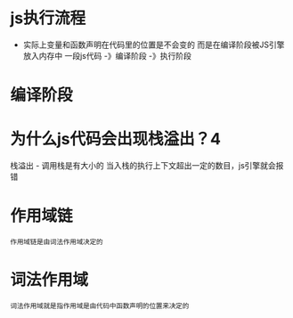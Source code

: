 # js执行流程
- 实际上变量和函数声明在代码里的位置是不会变的 而是在编译阶段被JS引擎放入内存中
    一段js代码 -》编译阶段 -》执行阶段

# 编译阶段



# 为什么js代码会出现栈溢出？4
栈溢出
    - 调用栈是有大小的 当入栈的执行上下文超出一定的数目，js引擎就会报错   


# 作用域链

    作用域链是由词法作用域决定的 


# 词法作用域
    词法作用域就是指作用域是由代码中函数声明的位置来决定的